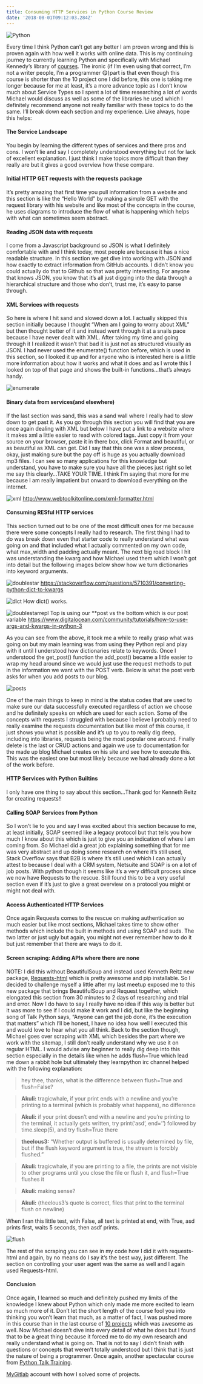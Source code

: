 ```yaml
---
title: Consuming HTTP Services in Python Course Review
date: '2018-08-01T09:12:03.284Z'
---
```


![Python](mainimage.png)

Every time I think Python can’t get any better I am proven wrong and this is proven again with how well it works with online data. This is my continuing journey to currently learning Python and specifically with Michael Kennedy’s library of [courses](https://training.talkpython.fm/). The ironic (if I’m even using that correct, I’m not a writer people, I’m a programmer 😋)part is that even though this course is shorter than the 10 project one I did before, this one is taking me longer because for me at least, it’s a more advance topic as I don’t know much about Service Types so I spent a lot of time researching a lot of words Michael would discuss as well as some of the libraries he used which I definitely recommend anyone not really familiar with these topics to do the same. I’ll break down each section and my experience. Like always, hope this helps:

#### The Service Landscape
You begin by learning the different types of services and there pros and cons. I won’t lie and say I completely understood everything but not for lack of excellent explanation. I just think I make topics more difficult than they really are but it gives a good overview how these compare.

#### Initial HTTP GET requests with the requests package
It’s pretty amazing that first time you pull information from a website and this section is like the “Hello World” by making a simple GET with the request library with his website and like most of the concepts in the course, he uses diagrams to introduce the flow of what is happening which helps with what can sometimes seem abstract.

#### Reading JSON data with requests
I come from a Javascript background so JSON is what I definitely comfortable with and I think today, most people are because it has a nice readable structure. In this section we get dive into working with JSON and how exactly to extract information from GitHub accounts. I didn’t know you could actually do that to Github so that was pretty interesting. For anyone that knows JSON, you know that it’s all just digging into the data through a hierarchical structure and those who don’t, trust me, it’s easy to parse through.

#### XML Services with requests
So here is where I hit sand and slowed down a lot. I actually skipped this section initially because I thought “When am I going to worry about XML” but then thought better of it and instead went through it at a snails pace because I have never dealt with XML. After taking my time and going through it I realized it wasn’t that bad it is just not as structured visually as JSON. I had never used the enumerate() function before, which is used in this section, so I looked it up and for anyone who is interested here is a little more information about how it works and what it does and as I wrote this I looked on top of that page and shows the built-in functions…that’s always handy.

![enumerate](enumerate.png)

#### Binary data from services(and elsewhere)
If the last section was sand, this was a sand wall where I really had to slow down to get past it. As you go through this section you will find that you are once again dealing with XML but below I have put a link to a website where it makes xml a little easier to read with colored tags. Just copy it from your source on your browser, paste it in there box, click Format and beautiful, or as beautiful as XML can get. Did I say that this one was a slow process, okay, just making sure but the pay off is huge as you actually download mp3 files. I can see so many applications for this knowledge but understand, you have to make sure you have all the pieces just right so let me say this clearly…TAKE YOUR TIME. I think I’m saying that more for me because I am really impatient but onward to download everything on the internet.

![xml](xml.png)
http://www.webtoolkitonline.com/xml-formatter.html
#### Consuming RESful HTTP services
This section turned out to be one of the most difficult ones for me because there were some concepts I really had to research. The first thing I had to do was break down even that starter code to really understand what was going on and that included what I actually commented on my own code, what max_width and padding actually meant. The next big road block I hit was understanding the kwarg and how Michael used them which I won’t got into detail but the following images below show how we turn dictionaries into keyword arguments.

![doublestar](doublestar.png)
https://stackoverflow.com/questions/5710391/converting-python-dict-to-kwargs

![dict](dict.png)
How dict() works.

![doublestarrepl](doublestarrepl.png)
Top is using our **post vs the bottom which is our post variable
https://www.digitalocean.com/community/tutorials/how-to-use-args-and-kwargs-in-python-3

As you can see from the above, it took me a while to really grasp what was going on but my main learning was from using they Python repl and play with it until I understood how dictionaries relate to keywords. 
Once I understood the get_post() function the add_post() became a little easier to wrap my head around since we would just use the request methods to put in the information we want with the POST verb. Below is what the post verb asks for when you add posts to our blog.

![posts](posts.png)

One of the main things to keep in mind is the status codes that are used to make sure our data successfully executed regardless of action we choose and he definitely speaks on which are used for each action. Some of the concepts with requests I struggled with because I believe I probably need to really examine the requests documentation but like most of this course, it just shows you what is possible and it’s up to you to really dig deep, including into libraries, requests being the most popular one around. Finally delete is the last or CRUD actions and again we use to documentation for the made up blog Michael creates on his site and see how to execute this. This was the easiest one but most likely because we had already done a lot of the work before.

#### HTTP Services with Python Builtins
I only have one thing to say about this section…Thank god for Kenneth Reitz for creating requests!!

#### Calling SOAP Services from Python
So I won’t lie to you and say I was excited about this section because to me, at least initially, SOAP seemed like a legacy protocol but that tells you how much I know about this which is just to give you an indication of where I am coming from. So Michael did a great job explaining something that for me was very abstract and up doing some research on where it’s still used, Stack Overflow says that B2B is where it’s still used which I can actually attest to because I deal with a CRM system, Netsuite and SOAP is on a lot of job posts. With python though it seems like it’s a very difficult process since we now have Requests to the rescue. Still found this to be a very useful section even if it’s just to give a great overview on a protocol you might or might not deal with.

#### Access Authenticated HTTP Services
Once again Requests comes to the rescue on making authentication so much easier but like most sections, Michael takes time to show other methods which include the built in methods and using SOAP and suds. The two latter or just ugly but again, you might not ever remember how to do it but just remember that there are ways to do it.

#### Screen scraping: Adding APIs where there are none
NOTE: I did this without BeautifulSoup and instead used Kenneth Reitz new package, [Requests-html](https://html.python-requests.org/) which is pretty awesome and pip installable. 
So I decided to challenge myself a little after my last meetup exposed me to this new package that brings BeautifulSoup and Request together, which elongated this section from 30 minutes to 2 days of researching and trial and error. Now I do have to say I really have no idea if this way is better but it was more to see if I could make it work and I did, but like the beginning song of Talk Python says, “Anyone can get the job done, it’s the execution that matters” which I’ll be honest, I have no idea how well I executed this and would love to hear what you all think. Back to the section though, Michael goes over scraping with XML which besides the part where we work with the sitemap, I still don’t really understand why we use it on regular HTML. I would advise any beginner to really dig deep into this section especially in the details like when he adds flush=True which lead me down a rabbit hole but ultimately they learnpython irc channel helped with the following explanation:

>hey thee, thanks, what is the difference between flush=True and flush=False?

>**Akuli:** tragicwhale, if your print ends with a newline and you’re printing to a terminal (which is probably what happens), no difference

>**Akuli:** if your print doesn’t end with a newline and you’re printing to the terminal, it actually gets written, try print(‘asd’, end=’’) followed by time.sleep(5), and try flush=True there

>**theelous3:** “Whether output is buffered is usually determined by file, but if the flush keyword argument is true, the stream is forcibly flushed.”

>**Akuli:** tragicwhale, if you are printing to a file, the prints are not visible to other programs until you close the file or flush it, and flush=True flushes it

>**Akuli:** making sense?

>**Akuli:** (theelous3’s quote is correct, files that print to the terminal flush on newline)

When I ran this little test, with False, all text is printed at end, with True, asd prints first, waits 5 seconds, then asdf prints.

![flush](flush.png)

The rest of the scraping you can see in my code how I did it with requests-html and again, by no means do I say it’s the best way, just different. The section on controlling your user agent was the same as well and I again used Requests-html.

#### Conclusion
Once again, I learned so much and definitely pushed my limits of the knowledge I knew about Python which only made me more excited to learn so much more of it. Don’t let the short length of the course fool you into thinking you won’t learn that much, as a matter of fact, I was pushed more in this course than in the last course of [10 projects](https://training.talkpython.fm/courses/details/python-language-jumpstart-building-10-apps) which was awesome as well. Now Michael doesn’t dive into every detail of what he does but I found that to be a great thing because it forced me to do my own research and really understand what is going on. That is not to say I didn’t finish with questions or concepts that weren’t totally understood but I think that is just the nature of being a programmer. Once again, another spectacular course from [Python Talk Training](https://training.talkpython.fm/courses/all).

[MyGitlab](https://gitlab.com/RogerDodger-Python/Consuming-HTTP-Services/tree/master/http_services) account with how I solved some of projects.
